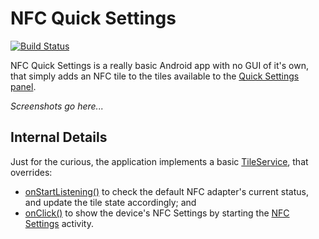 # NFC Quick Settings

[![Build Status](https://github.com/pcolby/nfc-quick-settings/actions/workflows/build.yaml/badge.svg?branch=main)](https://github.com/pcolby/nfc-quick-settings/actions/workflows/build.yaml?query=branch%3Amain)

NFC Quick Settings is a really basic Android app with no GUI of it's own, that simply adds an NFC
tile to the tiles available to the [Quick Settings panel].

*Screenshots go here...*

## Internal Details

Just for the curious, the application implements a basic [TileService], that overrides:

* [onStartListening()] to check the default NFC adapter's current status, and update the tile state
  accordingly; and
* [onClick()] to show the device's NFC Settings by starting the [NFC Settings] activity.

[NFC Settings]: https://developer.android.com/reference/android/provider/Settings#ACTION_NFC_SETTINGS
[onClick()]: https://developer.android.com/reference/android/service/quicksettings/TileService#onClick()
[onStartListening()]: https://developer.android.com/reference/android/service/quicksettings/TileService#onStartListening()
[Quick Settings panel]: https://support.google.com/android/answer/9083864
[TileService]: https://developer.android.com/reference/android/service/quicksettings/TileService
